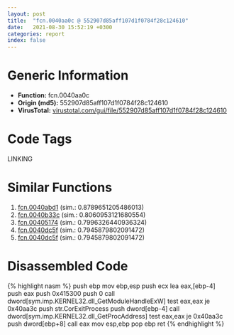 ```yaml
---
layout: post
title:  "fcn.0040aa0c @ 552907d85aff107d1f0784f28c124610"
date:   2021-08-30 15:52:19 +0300
categories: report
index: false
---
```


# Generic Information
- **Function:** fcn.0040aa0c
- **Origin (md5):** 552907d85aff107d1f0784f28c124610
- **VirusTotal:** [virustotal.com/gui/file/552907d85aff107d1f0784f28c124610][virustotal_ref]

# Code Tags
<span class="tag" id="LINKING">LINKING</span>


# Similar Functions

1. [fcn.0040abd1][similar_1_ref] (sim.: 0.8789651205486013)
2. [fcn.0040b33c][similar_2_ref] (sim.: 0.8060953121680554)
3. [fcn.00405174][similar_3_ref] (sim.: 0.7996326440936324)
4. [fcn.0040dc5f][similar_4_ref] (sim.: 0.7945879802091472)
5. [fcn.0040dc5f][similar_5_ref] (sim.: 0.7945879802091472)


# Disassembled Code

{% highlight nasm %}
push ebp
mov ebp,esp
push ecx
lea eax,[ebp-4]
push eax
push 0x415300
push 0
call dword[sym.imp.KERNEL32.dll_GetModuleHandleExW]
test eax,eax
je 0x40aa3c
push str.CorExitProcess
push dword[ebp-4]
call dword[sym.imp.KERNEL32.dll_GetProcAddress]
test eax,eax
je 0x40aa3c
push dword[ebp+8]
call eax
mov esp,ebp
pop ebp
ret 
{% endhighlight %}


[similar_1_ref]: /report/fcn.0040abd1@d04f0467adc195bee31b9e49798c6efb
[similar_2_ref]: /report/fcn.0040b33c@dd7278b699f8b751b4e28f3abe51fa08
[similar_3_ref]: /report/fcn.00405174@e0cc7cebcb82056439e2ac38557ff8fc
[similar_4_ref]: /report/fcn.0040dc5f@60afddb38f339b96494ffc49b47643e5
[similar_5_ref]: /report/fcn.0040dc5f@d9931aa9e2aa8f7bd7ae2f1864773c9d
[virustotal_ref]: https://www.virustotal.com/gui/file/552907d85aff107d1f0784f28c124610